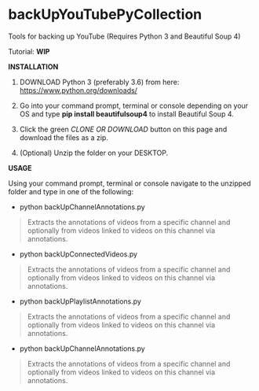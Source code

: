 # backUpYouTubePyCollection
Tools for backing up YouTube (Requires Python 3 and Beautiful Soup 4) 

Tutorial: **WIP**

**INSTALLATION** 

1. DOWNLOAD Python 3 (preferably 3.6) from here: https://www.python.org/downloads/

2. Go into your command prompt, terminal or console depending on your OS and type **pip install beautifulsoup4** to install Beautiful Soup 4.

3. Click the green *CLONE OR DOWNLOAD* button on this page and download the files as a zip.

4. (Optional) Unzip the folder on your DESKTOP. 

**USAGE**

Using your command prompt, terminal or console navigate to the unzipped folder and type in one of the following:

* python backUpChannelAnnotations.py
> Extracts the annotations of videos from a specific channel and optionally from videos linked to videos on this channel via annotations.
* python backUpConnectedVideos.py
> Extracts the annotations of videos from a specific channel and optionally from videos linked to videos on this channel via annotations.
* python backUpPlaylistAnnotations.py	
> Extracts the annotations of videos from a specific channel and optionally from videos linked to videos on this channel via annotations.
* python backUpChannelAnnotations.py
> Extracts the annotations of videos from a specific channel and optionally from videos linked to videos on this channel via annotations.

